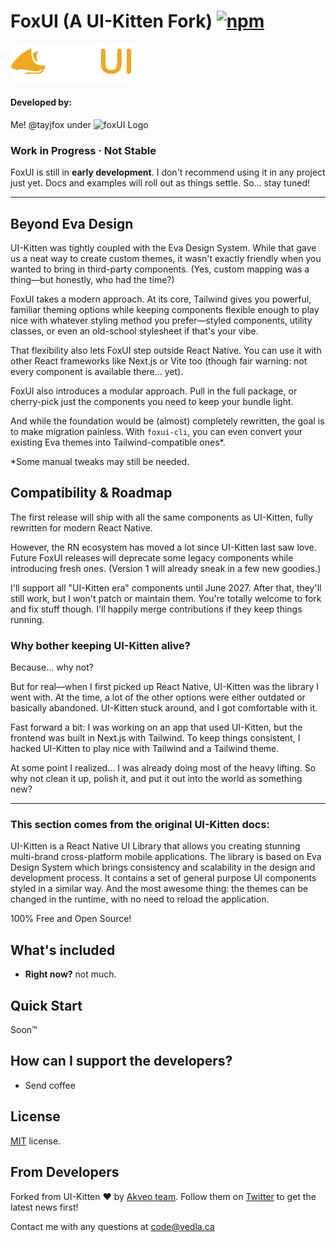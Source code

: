 # FoxUI (A UI-Kitten Fork) [![npm][badge:license]]()


<img src="apps/meow-demo/src/assets/images/splash-logo.png" alt="foxUI Logo" width="200"/>

#### Developed by:

Me! @tayjfox under
<img src="https://mydinosaurlife.com/img/logo-vedla.svg" alt="foxUI Logo" width="120"/>


### Work in Progress · Not Stable

FoxUI is still in **early development**. I don't recommend using it in any project just yet.
Docs and examples will roll out as things settle. So… stay tuned!

---

## Beyond Eva Design

UI-Kitten was tightly coupled with the Eva Design System. While that gave us a neat way to create custom themes, it wasn't exactly friendly when you wanted to bring in third-party components. (Yes, custom mapping was a thing—but honestly, who had the time?)

FoxUI takes a modern approach. At its core, Tailwind gives you powerful, familiar theming options while keeping components flexible enough to play nice with whatever styling method you prefer—styled components, utility classes, or even an old-school stylesheet if that's your vibe.

That flexibility also lets FoxUI step outside React Native. You can use it with other React frameworks like Next.js or Vite too (though fair warning: not every component is available there… yet).

FoxUI also introduces a modular approach. Pull in the full package, or cherry-pick just the components you need to keep your bundle light.

And while the foundation would be (almost) completely rewritten, the goal is to make migration painless. With ```foxui-cli```, you can even convert your existing Eva themes into Tailwind-compatible ones*.

*Some manual tweaks may still be needed.

## Compatibility & Roadmap

The first release will ship with all the same components as UI-Kitten, fully rewritten for modern React Native.

However, the RN ecosystem has moved a lot since UI-Kitten last saw love. Future FoxUI releases will deprecate some legacy components while introducing fresh ones. (Version 1 will already sneak in a few new goodies.)

I'll support all "UI-Kitten era" components until June 2027. After that, they'll still work, but I won't patch or maintain them. You're totally welcome to fork and fix stuff though. I'll happily merge contributions if they keep things running.

### Why bother keeping UI-Kitten alive?

Because… why not?

But for real—when I first picked up React Native, UI-Kitten was the library I went with. At the time, a lot of the other options were either outdated or basically abandoned. UI-Kitten stuck around, and I got comfortable with it.

Fast forward a bit: I was working on an app that used UI-Kitten, but the frontend was built in Next.js with Tailwind. To keep things consistent, I hacked UI-Kitten to play nice with Tailwind and a Tailwind theme.

At some point I realized… I was already doing most of the heavy lifting. So why not clean it up, polish it, and put it out into the world as something new?



---
### This section comes from the original UI-Kitten docs:

UI-Kitten is a React Native UI Library that allows you creating stunning multi-brand cross-platform mobile applications.
The library is based on Eva Design System which brings consistency and scalability in the design and development process.
It contains a set of general purpose UI components styled in a similar way.
And the most awesome thing: the themes can be changed in the runtime, with no need to reload the application.

100% Free and Open Source!

## What's included

- **Right now?** not much.

## Quick Start

Soon™

## How can I support the developers?
- Send coffee

## License
[MIT](LICENSE.txt) license.

## From Developers
Forked from UI-Kitten :heart: by [Akveo team][link:akveo-homepage]. Follow them on [Twitter][link:akveo-twitter] to get the latest news first!

Contact me with any questions at code@vedla.ca

[badge:license]: https://img.shields.io/npm/l/react-native-ui-kitten.svg
[badge:github-actions]: https://github.com/akveo/react-native-ui-kitten/workflows/Build/badge.svg
[badge:coveralls]: https://coveralls.io/repos/github/akveo/react-native-ui-kitten/badge.svg?branch=master

[link:eva]: https://eva.design
[link:github-actions]: https://github.com/akveo/react-native-ui-kitten/actions
[link:coveralls]: https://coveralls.io/github/akveo/react-native-ui-kitten?branch=master
[link:doc-homepage]: https://akveo.github.io/react-native-ui-kitten
[link:doc-where-start]: https://akveo.github.io/react-native-ui-kitten/docs/getting-started/where-to-start
[link:kitten-tricks]: https://github.com/akveo/kittenTricks
[link:eva-icons]: https://github.com/akveo/eva-icons
[link:akveo-homepage]: https://www.akveo.com
[link:akveo-medium]: https://medium.com/akveo-engineering
[link:akveo-twitter]: https://twitter.com/akveo
[link:akveo-facebook]: https://www.facebook.com/akveo
[link:ui-kitten-bundles]: https://store.akveo.com/collections/mobile-bundles
[link:ui-kitten-bundle-java]: https://store.akveo.com/products/java-mobile-starter-bundle
[link:ui-kitten-bundle-dotnet-core]: https://store.akveo.com/products/net-core-mobile-starter-bundle
